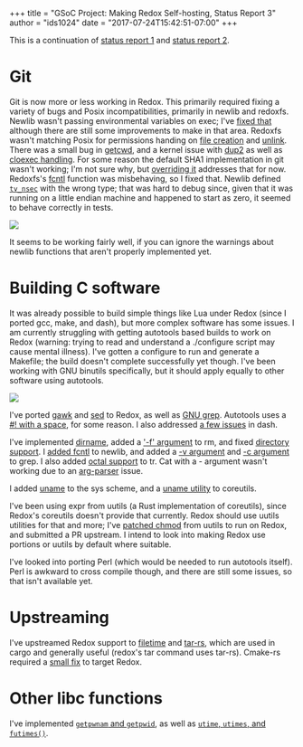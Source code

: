 +++
title = "GSoC Project: Making Redox Self-hosting, Status Report 3"
author = "ids1024"
date = "2017-07-24T15:42:51-07:00"
+++

This is a continuation of [status report 1](/news/gsoc-self-hosting-1/) and [status report 2](/news/gsoc-self-hosting-2/).

# Git

Git is now more or less working in Redox. This primarily required fixing a variety of bugs and Posix incompatibilities, primarily in newlib and redoxfs. Newlib wasn't passing environmental variables on exec; I've [fixed that](https://github.com/redox-os/newlib/pull/45) although there are still some improvements to make in that area. Redoxfs wasn't matching Posix for permissions handing on [file creation](https://github.com/redox-os/redoxfs/pull/25) and [unlink](https://github.com/redox-os/redoxfs/pull/26). There was a small bug in [getcwd](https://github.com/redox-os/newlib/pull/47), and a kernel issue with [dup2](https://github.com/redox-os/kernel/pull/34) as well as [cloexec handling](https://github.com/redox-os/kernel/pull/37). For some reason the default SHA1 implementation in git wasn't working; I'm not sure why, but [overriding it](https://github.com/redox-os/cookbook/pull/51) addresses that for now. Redoxfs's [fcntl](https://github.com/redox-os/redoxfs/pull/24) function was misbehaving, so I fixed that. Newlib defined [`tv_nsec`](https://github.com/redox-os/newlib/pull/44) with the wrong type; that was hard to debug since, given that it was running on a little endian machine and happened to start as zero, it seemed to behave correctly in tests.

<img class="img-responsive" src="/img/screenshot/redox-git.png"/>

It seems to be working fairly well, if you can ignore the warnings about newlib functions that aren't properly implemented yet.

# Building C software

It was already possible to build simple things like Lua under Redox (since I ported gcc, make, and dash), but more complex software has some issues. I am currently struggling with getting autotools based builds to work on Redox (warning: trying to read and understand a ./configure script may cause mental illness). I've gotten a configure to run and generate a Makefile; the build doesn't complete successfully yet though. I've been working with GNU binutils specifically, but it should apply equally to other software using autotools.

<img class="img-responsive" src="/img/screenshot/redox-configure.png"/>

I've ported [gawk](https://github.com/redox-os/cookbook/pull/46) and [sed](https://github.com/redox-os/cookbook/pull/48) to Redox, as well as [GNU grep](https://github.com/redox-os/cookbook/pull/52). Autotools uses a [#! with a space](https://github.com/redox-os/kernel/pull/32), for some reason. I also addressed [a few issues](https://github.com/redox-os/dash/pull/2) in dash.

I've implemented [dirname](https://github.com/redox-os/coreutils/pull/166), added a ['-f' argument](https://github.com/redox-os/coreutils/pull/164) to rm, and fixed [directory support](https://github.com/redox-os/coreutils/pull/170). I [added fcntl](https://github.com/redox-os/newlib/pull/40) to newlib, and added a [-v argument](https://github.com/redox-os/extrautils/pull/24) and [-c argument](https://github.com/redox-os/extrautils/pull/25) to grep. I also added [octal support](https://github.com/redox-os/coreutils/pull/174) to tr. Cat with a - argument wasn't working due to an [arg-parser](https://github.com/redox-os/arg-parser/pull/1) issue.

I added [uname](https://github.com/redox-os/kernel/pull/39) to the sys scheme, and a [uname utility](https://github.com/redox-os/coreutils/pull/172) to coreutils.

I've been using expr from uutils (a Rust implementation of coreutils), since Redox's coreutils doesn't provide that currently. Redox should use uutils utilities for that and more; I've [patched chmod](https://github.com/uutils/coreutils/pull/1054) from uutils to run on Redox, and submitted a PR upstream. I intend to look into making Redox use portions or uutils by default where suitable.

I've looked into porting Perl (which would be needed to run autotools itself). Perl is awkward to cross compile though, and there are still some issues, so that isn't available yet.

# Upstreaming

I've upstreamed Redox support to [filetime](https://github.com/alexcrichton/filetime/pull/8) and [tar-rs](https://github.com/alexcrichton/tar-rs/pull/120), which are used in cargo and generally useful (redox's tar command uses tar-rs). Cmake-rs required a [small fix](https://github.com/alexcrichton/cmake-rs/pull/35) to target Redox.

# Other libc functions

I've implemented [`getpwnam` and `getpwid`](https://github.com/redox-os/newlib/pull/38), as well as [`utime`, `utimes`, and `futimes()`](https://github.com/redox-os/newlib/pull/39).
